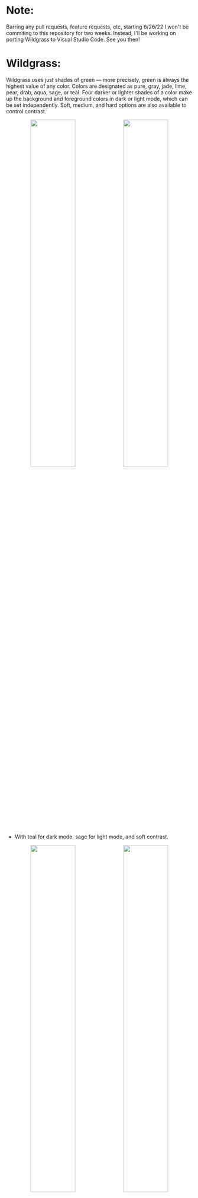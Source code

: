 # Note:

Barring any pull requests, feature requests, etc, starting 6/26/22 I won't be commiting to this repository for two weeks. Instead, I'll be working on porting Wildgrass to Visual Studio Code. See you then!

# Wildgrass:

Wildgrass uses just shades of green &mdash; more precisely, green is always the highest value of any color. Colors are designated as pure, gray, jade, lime, pear, drab, aqua, sage, or teal. Four darker or lighter shades of a color make up the background and foreground colors in dark or light mode, which can be set independently. Soft, medium, and hard options are also available to control contrast.

<p align="center">
  <img width="49%" height="auto" src="https://user-images.githubusercontent.com/74194607/175755605-1be92d38-38cf-49e2-8834-09b4f2ff16c9.png" />
  <img width="49%" height="auto" src="https://user-images.githubusercontent.com/74194607/175755628-180004f6-8c15-411c-97a7-bbbdba95e5f9.png" />  
</p>

* With teal for dark mode, sage for light mode, and soft contrast.

<p align="center">
  <img width="49%" height="auto" src="https://user-images.githubusercontent.com/74194607/175755360-321f3899-5bdf-49fc-977e-f269967ef4d9.png" />
  <img width="49%" height="auto" src="https://user-images.githubusercontent.com/74194607/175755365-c3f65ade-68cd-4d8b-80a5-f20229de0f8d.png" />  
</p>

* Pure for dark and light mode, and medium contrast. These are the default settings.

<p align="center">
  <img width="49%" height="auto" src="https://user-images.githubusercontent.com/74194607/175755065-cf4c5f18-7078-4c7f-8573-e98b2b2d6161.png" />
  <img width="49%" height="auto" src="https://user-images.githubusercontent.com/74194607/175755167-01c06437-2739-4235-a44c-14b453a71251.png" />  
</p>

* With gray for the dark mode, drab for light mode, and hard contrast.

# Dark Mode and Light Mode:

The background colors in dark mode can be set with the name of a color,

```
let g:wildgrass_dark = 'jade'
```

or, in light mode, with

```
let g:wildgrass_light = 'lime'
```

and now dark mode will now have a jade background and lime foreground, and light mode will have a lime background and a jade foreground.

# Contrast:

Contrast changes three different things: how bright dark colors are, how bright light colors are, and the contrast between syntax (e.g. comments appear darker, and variable names appear brighter). 

```
let g:wildgrass_contrast = 'soft'
```
* In dark mode, dark colors are slightly brighter, and text is slightly darker. In light mode, light colors are slightly darker, and dark colors are slightly lighter. Contrast between syntax is minimal. 

```
let g:wildgrass_contrast = 'medium'
```
* Contrast is a halfway between soft and medium, intended to be pleasant for most users.

```
let g:wildgrass_contrast = 'hard'
```
* In dark mode, dark colors are slightly darker, and text is slightly brighter. In light mode, light colors are slightly lighter, and dark colors are slightly darker. Contrast between syntax is heavy.

# Palette:

Green is pleasant to look at, making it a natural choice for a colorscheme. Each designated color has a unique ratio of red/green/blue intended to make it as distinguishable as possible from the others. Unlike most colorschemes, Wildgrass does not rely on explicitly stating what each color is before assigning it to a highlight group. Rather, a function takes user settings and generates the correct colorscheme, thus ensuring users get the colors they expect while reducing code complexity and allowing more configuration options. The function is kept as simple as possible (about 80 lines of code) so as to not impede Vim startup time.

# Installation:

## Pathogen:

Simply clone into the directory where you keep your plugins. For example, 

```
cd ~/.vim/bundle/ && git clone https://github.com/mathofprimes/wildgrass.git
```

## Vim-Plug:

Add 

```Plug 'mathofprimes/wildgrass'``` 

to you're .vimrc file and run ```:PlugInstall``` in Vim.

## Vundle: 

Add 

```Plugin 'mathofprimes/wildgrass'``` 

to you're .vimrc file and run ```:PluginInstall``` in Vim.

